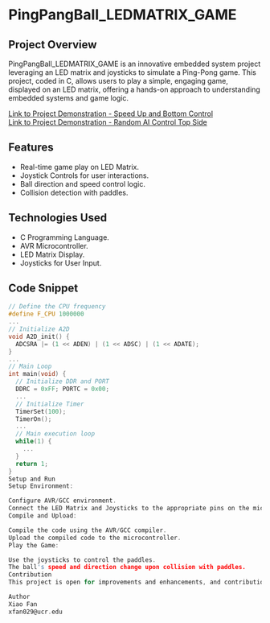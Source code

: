 # PingPangBall_LEDMATRIX_GAME

## Project Overview
PingPangBall_LEDMATRIX_GAME is an innovative embedded system project leveraging an LED matrix and joysticks to simulate a Ping-Pong game. This project, coded in C, allows users to play a simple, engaging game, displayed on an LED matrix, offering a hands-on approach to understanding embedded systems and game logic.

[Link to Project Demonstration - Speed Up and Bottom Control](https://youtu.be/W09EiYxxPaw)  
[Link to Project Demonstration - Random AI Control Top Side](https://youtu.be/iXHnhQh8STk)

## Features
- Real-time game play on LED Matrix.
- Joystick Controls for user interactions.
- Ball direction and speed control logic.
- Collision detection with paddles.

## Technologies Used
- C Programming Language.
- AVR Microcontroller.
- LED Matrix Display.
- Joysticks for User Input.

## Code Snippet
```c
// Define the CPU frequency
#define F_CPU 1000000 
...
// Initialize A2D
void A2D_init() {
  ADCSRA |= (1 << ADEN) | (1 << ADSC) | (1 << ADATE);
}
...
// Main Loop
int main(void) {
  // Initialize DDR and PORT
  DDRC = 0xFF; PORTC = 0x00;
  ...
  // Initialize Timer
  TimerSet(100);
  TimerOn();
  ...
  // Main execution loop
  while(1) {
    ...
  }
  return 1;
}
Setup and Run
Setup Environment:

Configure AVR/GCC environment.
Connect the LED Matrix and Joysticks to the appropriate pins on the microcontroller.
Compile and Upload:

Compile the code using the AVR/GCC compiler.
Upload the compiled code to the microcontroller.
Play the Game:

Use the joysticks to control the paddles.
The ball's speed and direction change upon collision with paddles.
Contribution
This project is open for improvements and enhancements, and contributions are more than welcome. Please feel free to fork the project, make some updates, and submit pull requests.

Author
Xiao Fan
xfan029@ucr.edu
